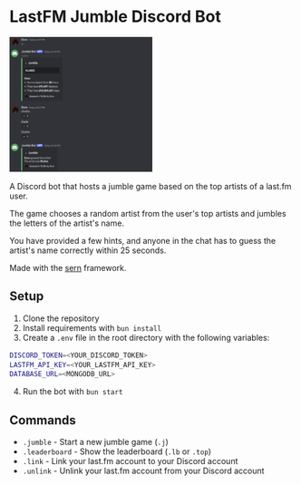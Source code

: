 # LastFM Jumble Discord Bot

<img src="demo.png" style="width: 50%">

A Discord bot that hosts a jumble game based on the top artists of a last.fm user.

The game chooses a random artist from the user's top artists and jumbles the letters of the artist's name.

You have provided a few hints, and anyone in the chat has to guess the artist's name correctly within 25 seconds.

Made with the [sern](sern.dev) framework.

## Setup

1. Clone the repository
2. Install requirements with `bun install`
3. Create a `.env` file in the root directory with the following variables:

```sh
DISCORD_TOKEN=<YOUR_DISCORD_TOKEN>
LASTFM_API_KEY=<YOUR_LASTFM_API_KEY>
DATABASE_URL=<MONGODB_URL>
```

4. Run the bot with `bun start`

## Commands

- `.jumble` - Start a new jumble game (`.j`)
- `.leaderboard` - Show the leaderboard (`.lb` or `.top`)
- `.link` - Link your last.fm account to your Discord account
- `.unlink` - Unlink your last.fm account from your Discord account
